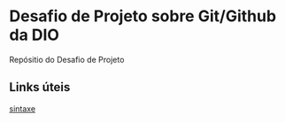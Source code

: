 #  Desafio de Projeto sobre Git/Github da  DIO
Repósitio do Desafio de Projeto

## Links úteis
[sintaxe](https://www.markdownguide.org/basic-syntax/)

